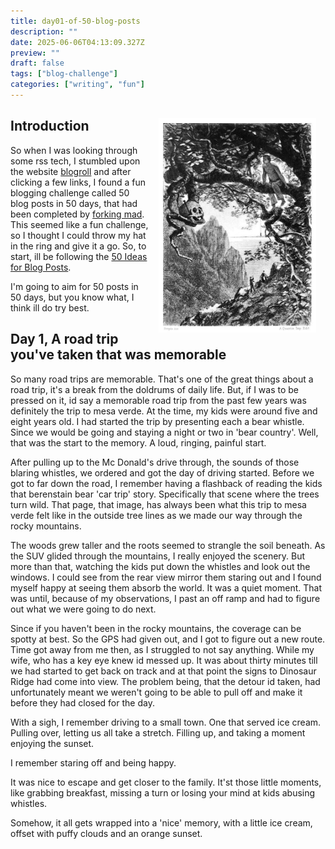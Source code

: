 ```yaml
---
title: day01-of-50-blog-posts
description: ""
date: 2025-06-06T04:13:09.327Z
preview: ""
draft: false
tags: ["blog-challenge"]
categories: ["writing", "fun"]
---
```


<p align="center">
  <img 
  src="/images/gold-bug-768.jpg" 
  class="title-image"
  onmouseover="this.style.filter='brightness(110%)'"
  onmouseout="this.style.filter='brightness(1)'" />
</p>



## Introduction

So when I was looking through some rss tech, I stumbled upon the website [blogroll](https://blogroll.org/) and after clicking a few links, I found a fun blogging challenge called 50 blog posts in 50 days, that had been completed by [forking mad](https://forkingmad.uk/post/fifty-in-50). This seemed like a fun challenge, so I thought I could throw my hat in the ring and give it a go. So, to start, ill be following the [50 Ideas for Blog Posts](https://louplummer.lol/50-ideas-for-blog-posts/).

I'm going to aim for 50 posts in 50 days, but you know what, I think ill do try best.

## Day 1, A road trip you've taken that was memorable

So many road trips are memorable. That's one of the great things about a road trip, it's a break from the doldrums of daily life. But, if I was to be pressed on it, id say a memorable road trip from the past few years was definitely the trip to mesa verde. At the time, my kids were around five and eight years old. I had started the trip by presenting each a bear whistle. Since we would be going and staying a night or two in 'bear country'. Well, that was the start to the memory. A loud, ringing, painful start.


After pulling up to the Mc Donald's drive through, the sounds of those blaring whistles, we ordered and got the day of driving started. Before we got to far down the road, I remember having a flashback of reading the kids that berenstain bear 'car trip' story. Specifically that scene where the trees turn wild. That page, that image, has always been what this trip to mesa verde felt like in the outside tree lines as we made our way through the rocky mountains. 

The woods grew taller and the roots seemed to strangle the soil beneath. As the SUV glided through the mountains, I really enjoyed the scenery. But more than that, watching the kids put down the whistles and look out the windows. I could see from the rear view mirror them staring out and I found myself happy at seeing them absorb the world. It was a quiet moment. That was until, because of my observations, I past an off ramp and had to figure out what we were going to do next. 

Since if you haven't been in the rocky mountains, the coverage can be spotty at best. So the GPS had given out, and I got to figure out a new route. Time got away from me then, as I struggled to not say anything. While my wife, who has a key eye knew id messed up. It was about thirty minutes till we had started to get back on track and at that point the signs to Dinosaur Ridge had come into view. The problem being, that the detour id taken, had unfortunately meant we weren't going to be able to pull off and make it before they had closed for the day.

With a sigh, I remember driving to a small town. One that served ice cream. Pulling over, letting us all take a stretch. Filling up, and taking a moment enjoying the sunset. 

I remember staring off and being happy. 

It was nice to escape and get closer to the family. It'st those little moments, like grabbing breakfast, missing a turn or losing your mind at kids abusing whistles. 

Somehow, it all gets wrapped into a 'nice' memory, with a little ice cream, offset with puffy clouds and an orange sunset. 


<style>
.title-image {
    float: right;
    margin:15px;
    width: 50%;
}
</style>